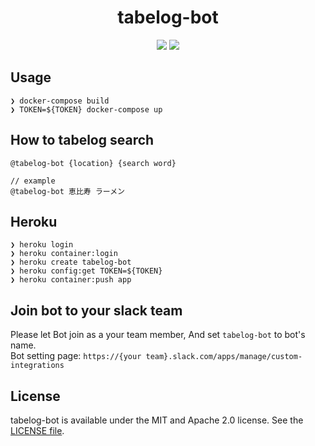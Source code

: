 <p align="center">
    <h1 align="center">tabelog-bot</h1>
</p1>

<p align="center">
    <a href=".license-mit"><img src="https://img.shields.io/badge/dual%20license-MIT%20/%20Apache%202.0-blue.svg"></a> 
    <img src="https://img.shields.io/badge/Heroku-Rust%20Slack%20Bot%20App-4d3e8a.svg">
</p>

## Usage
```
❯ docker-compose build
❯ TOKEN=${TOKEN} docker-compose up
```

## How to tabelog search
```
@tabelog-bot {location} {search word}

// example
@tabelog-bot 恵比寿 ラーメン
```

## Heroku
```
❯ heroku login 
❯ heroku container:login 
❯ heroku create tabelog-bot 
❯ heroku config:get TOKEN=${TOKEN}
❯ heroku container:push app
```

## Join bot to your slack team
Please let Bot join as a your team member, And set `tabelog-bot` to bot's name.  
Bot setting page: `https://{your team}.slack.com/apps/manage/custom-integrations`

## License
tabelog-bot is available under the MIT and Apache 2.0 license. See the [LICENSE file](https://github.com/atsushi130/tabelog-bot/blob/master/license-mit).
